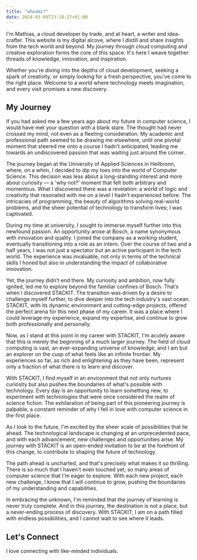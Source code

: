```yaml
---
title: "whoami?"
date: 2024-03-09T23:18:27+01:00
---
```


I'm Mathias, a cloud developer by trade, and at heart, a writer and idea-crafter. This website is my digital alcove, where I distill and share insights from the tech world and beyond. My journey through cloud computing and creative exploration forms the core of this space. It's here I weave together threads of knowledge, innovation, and inspiration.

Whether you're diving into the depths of cloud development, seeking a spark of creativity, or simply looking for a fresh perspective, you've come to the right place. Welcome to a world where technology meets imagination, and every visit promises a new discovery.

## My Journey

If you had asked me a few years ago about my future in computer science, I would have met your question with a blank stare. The thought had never crossed my mind, not even as a fleeting consideration. My academic and professional path seemed to be drawing me elsewhere, until one pivotal moment that steered me onto a course I hadn’t anticipated, leading me towards an undiscovered passion that was waiting just around the corner.

The journey began at the University of Applied Sciences in Heilbronn, where, on a whim, I decided to dip my toes into the world of Computer Science. This decision was less about a long-standing interest and more about curiosity — a 'why not?' moment that felt both arbitrary and momentous. What I discovered there was a revelation: a world of logic and creativity that resonated with me on a level I hadn’t experienced before. The intricacies of programming, the beauty of algorithms solving real-world problems, and the sheer potential of technology to transform lives; I was captivated.

During my time at university, I sought to immerse myself further into this newfound passion. An opportunity arose at Bosch, a name synonymous with innovation and quality. I joined the company as a working student, eventually transitioning into a role as an intern. Over the course of two and a half years, I was not just a spectator but an active participant in the tech world. The experience was invaluable, not only in terms of the technical skills I honed but also in understanding the impact of collaborative innovation.

Yet, the journey didn’t end there. My curiosity and ambition, now fully ignited, led me to explore beyond the familiar confines of Bosch. That’s when I discovered STACKIT. The transition was driven by a desire to challenge myself further, to dive deeper into the tech industry's vast ocean. STACKIT, with its dynamic environment and cutting-edge projects, offered the perfect arena for this next phase of my career. It was a place where I could leverage my experience, expand my expertise, and continue to grow both professionally and personally.

Now, as I stand at this point in my career with STACKIT, I'm acutely aware that this is merely the beginning of a much larger journey. The field of cloud computing is vast, an ever-expanding universe of knowledge, and I am but an explorer on the cusp of what feels like an infinite frontier. My experiences so far, as rich and enlightening as they have been, represent only a fraction of what there is to learn and discover.

With STACKIT, I find myself in an environment that not only nurtures curiosity but also pushes the boundaries of what's possible with technology. Every day is an opportunity to learn something new, to experiment with technologies that were once considered the realm of science fiction. The exhilaration of being part of this pioneering journey is palpable, a constant reminder of why I fell in love with computer science in the first place.

As I look to the future, I'm excited by the sheer scale of possibilities that lie ahead. The technological landscape is changing at an unprecedented pace, and with each advancement, new challenges and opportunities arise. My journey with STACKIT is an open-ended invitation to be at the forefront of this change, to contribute to shaping the future of technology.

The path ahead is uncharted, and that's precisely what makes it so thrilling. There is so much that I haven't even touched yet, so many areas of computer science that I'm eager to explore. With each new project, each new challenge, I know that I will continue to grow, pushing the boundaries of my understanding and capabilities.

In embracing the unknown, I'm reminded that the journey of learning is never truly complete. And in this journey, the destination is not a place, but a never-ending process of discovery. With STACKIT, I am on a path filled with endless possibilities, and I cannot wait to see where it leads.

## Let's Connect

I love connecting with like-minded individuals.
